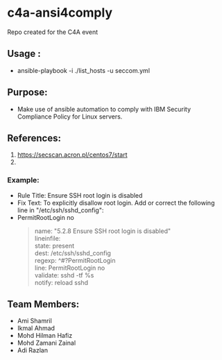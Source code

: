 # c4a-ansi4comply
Repo created for the C4A event

## Usage :
* ansible-playbook -i ./list_hosts -u seccom.yml

## Purpose:
* Make use of ansible automation to comply with IBM Security Compliance Policy for Linux servers.

## References:
1. https://secscan.acron.pl/centos7/start
2. 

### Example:
* Rule Title: Ensure SSH root login is disabled
* Fix Text: To explicitly disallow root login. Add or correct the following line in "/etc/ssh/sshd_config":
* PermitRootLogin no
  > name: "5.2.8 Ensure SSH root login is disabled"<br>
  > lineinfile:<br>
  > 	state: present<br>
  > 	dest: /etc/ssh/sshd_config<br>
  > 	regexp: ^#?PermitRootLogin<br>
  > 	line: PermitRootLogin no<br>
  > 	validate: sshd -tf %s<br>
  > notify: reload sshd<br>

## Team Members:
* Ami Shamril
* Ikmal Ahmad
* Mohd Hilman Hafiz
* Mohd Zamani Zainal
* Adi Razlan
